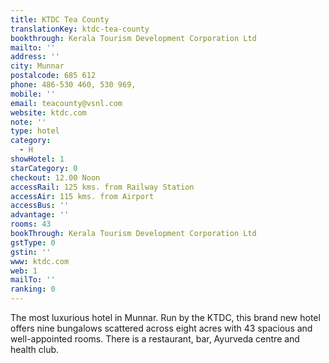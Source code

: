 ```yaml
---
title: KTDC Tea County
translationKey: ktdc-tea-county
bookthrough: Kerala Tourism Development Corporation Ltd
mailto: ''
address: ''
city: Munnar
postalcode: 685 612
phone: 486-530 460, 530 969,
mobile: ''
email: teacounty@vsnl.com
website: ktdc.com
note: ''
type: hotel
category:
  - H
showHotel: 1
starCategory: 0
checkout: 12.00 Noon
accessRail: 125 kms. from Railway Station
accessAir: 115 kms. from Airport
accessBus: ''
advantage: ''
rooms: 43
bookThrough: Kerala Tourism Development Corporation Ltd
gstType: 0
gstin: ''
www: ktdc.com
web: 1
mailTo: ''
ranking: 0
---
```







The most luxurious hotel in Munnar. Run by the KTDC,  this brand new hotel offers nine bungalows scattered across eight acres with 43 spacious and well-appointed rooms. There is a restaurant, bar, Ayurveda centre and health club.